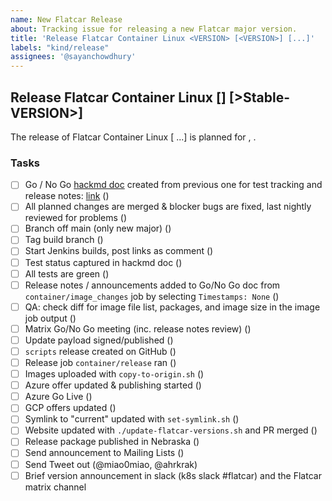 ```yaml
---
name: New Flatcar Release
about: Tracking issue for releasing a new Flatcar major version.
title: 'Release Flatcar Container Linux <VERSION> [<VERSION>] [...]'
labels: "kind/release"
assignees: '@sayanchowdhury'
---
```


## Release Flatcar Container Linux <Alpha-VERSION> [<Beta-VERSION>] [>Stable-VERSION>]
  
The release of Flatcar Container Linux <VERSION> [<VERSION> ...] is planned for <MONTH> <DAY>, <YEAR>. 

### Tasks
- [ ] Go / No Go [hackmd doc](https://hackmd.io/team/flatcar?nav=overview) created from previous one for test tracking and release notes: [link](TODO) ()
- [ ] All planned changes are merged & blocker bugs are fixed, last nightly reviewed for problems ()
- [ ] Branch off main (only new major) ()
- [ ] Tag build branch ()
- [ ] Start Jenkins builds, post links as comment ()
- [ ] Test status captured in hackmd doc ()
- [ ] All tests are green ()
- [ ] Release notes / announcements added to Go/No Go doc from `container/image_changes` job by selecting `Timestamps: None` ()
- [ ] QA: check diff for image file list, packages, and image size in the image job output ()
- [ ] Matrix Go/No Go meeting (inc. release notes review) ()
- [ ] Update payload signed/published ()
- [ ] `scripts` release created on GitHub ()
- [ ] Release job `container/release` ran ()
- [ ] Images uploaded with `copy-to-origin.sh` ()
- [ ] Azure offer updated & publishing started ()
- [ ] Azure Go Live ()
- [ ] GCP offers updated ()
- [ ] Symlink to "current" updated with `set-symlink.sh` ()
- [ ] Website updated with `./update-flatcar-versions.sh` and PR merged ()
- [ ] Release package published in Nebraska ()
- [ ] Send announcement to Mailing Lists ()
- [ ] Send Tweet out (@miao0miao, @ahrkrak)
- [ ] Brief version announcement in slack (k8s slack #flatcar) and the Flatcar matrix channel
